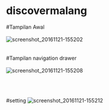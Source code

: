 # discovermalang
#Tampilan Awal <br> <br>
![screenshot_20161121-155202](https://cloud.githubusercontent.com/assets/21364340/20476386/9e42c226-af85-11e6-87e8-18c5cf303636.png)
<br><br> <br>
#Tampilan navigation drawer<br> <br>
![screenshot_20161121-155208](https://cloud.githubusercontent.com/assets/21364340/20476387/9e4a9096-af85-11e6-9a3f-90d8af79a196.png)

<br><br><br>
#setting
![screenshot_20161121-155212](https://cloud.githubusercontent.com/assets/21364340/20476388/9e4be0ae-af85-11e6-9dc0-f2ff3fc2a5d9.png)

